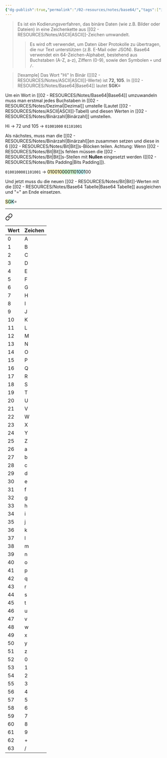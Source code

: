 ```yaml
---
{"dg-publish":true,"permalink":"/02-resources/notes/base64/","tags":["it-sicherheit","code"],"noteIcon":"","updated":"2025-07-12T13:31:41.000+02:00"}
---
```


>Es ist ein Kodierungsverfahren, das binäre Daten (wie z.B. Bilder oder Dateien) in eine Zeichenkette aus [[02 - RESOURCES/Notes/ASCII\|ASCII]]-Zeichen umwandelt. 
>>Es wird oft verwendet, um Daten über Protokolle zu übertragen, die nur Text unterstützen (z.B. E-Mail oder JSON). 
>>Base64 verwendet ein 64-Zeichen-Alphabet, bestehend aus Buchstaben (A-Z, a-z), Ziffern (0-9), sowie den Symbolen `+` und `/`.

>[!example] 
>Das Wort "Hi" In Binär ([[02 - RESOURCES/Notes/ASCII\|ASCII]]-Werte) ist **72, 105**. 
>In [[02 - RESOURCES/Notes/Base64\|Base64]] lautet  **SGK=**

Um ein Wort in [[02 - RESOURCES/Notes/Base64\|Base64]] umzuwandeln muss man erstmal jedes Buchstaben in [[02 - RESOURCES/Notes/Dezimal\|Dezimal]] umstelle (Lautet [[02 - RESOURCES/Notes/ASCII\|ASCII]]-Tabell) und diesen Werten in [[02 - RESOURCES/Notes/Binärzahl\|Binärzahl]] umstellen.

Hi -> 72 und 105 -> `01001000` `01101001` 

Als nächstes, muss man die [[02 - RESOURCES/Notes/Binärzahl\|Binärzahl]]en zusammen setzen und diese in 6 [[02 - RESOURCES/Notes/Bit\|Bit]]s-Blöcken teilen.
Achtung: Wenn [[02 - RESOURCES/Notes/Bit\|Bit]]s fehlen müssen die [[02 - RESOURCES/Notes/Bit\|Bit]]s-Stellen mit **Nullen** eingesetzt werden ([[02 - RESOURCES/Notes/Bits Padding\|Bits Padding]]).

`0100100001101001`  -> <mark style="background: #FFF3A3A6;">010010</mark><mark style="background: #BBFABBA6;">000110</mark><mark style="background: #ABF7F7A6;">1001</mark>00


Und jetzt muss du die neuen [[02 - RESOURCES/Notes/Bit\|Bit]]-Werten mit die [[02 - RESOURCES/Notes/Base64 Tabelle\|Base64 Tabelle]] ausgleichen und "=" an Ende einsetzen.

<mark style="background: #FFF3A3A6;">S</mark><mark style="background: #BBFABBA6;">G</mark><mark style="background: #ABF7F7A6;">K</mark>=


___

<div class="transclusion internal-embed is-loaded"><a class="markdown-embed-link" href="/02-resources/notes/base64-tabelle/" aria-label="Open link"><svg xmlns="http://www.w3.org/2000/svg" width="24" height="24" viewBox="0 0 24 24" fill="none" stroke="currentColor" stroke-width="2" stroke-linecap="round" stroke-linejoin="round" class="svg-icon lucide-link"><path d="M10 13a5 5 0 0 0 7.54.54l3-3a5 5 0 0 0-7.07-7.07l-1.72 1.71"></path><path d="M14 11a5 5 0 0 0-7.54-.54l-3 3a5 5 0 0 0 7.07 7.07l1.71-1.71"></path></svg></a><div class="markdown-embed">





| Wert | Zeichen |
| ---- | ------- |
| 0    | A       |
| 1    | B       |
| 2    | C       |
| 3    | D       |
| 4    | E       |
| 5    | F       |
| 6    | G       |
| 7    | H       |
| 8    | I       |
| 9    | J       |
| 10   | K       |
| 11   | L       |
| 12   | M       |
| 13   | N       |
| 14   | O       |
| 15   | P       |
| 16   | Q       |
| 17   | R       |
| 18   | S       |
| 19   | T       |
| 20   | U       |
| 21   | V       |
| 22   | W       |
| 23   | X       |
| 24   | Y       |
| 25   | Z       |
| 26   | a       |
| 27   | b       |
| 28   | c       |
| 29   | d       |
| 30   | e       |
| 31   | f       |
| 32   | g       |
| 33   | h       |
| 34   | i       |
| 35   | j       |
| 36   | k       |
| 37   | l       |
| 38   | m       |
| 39   | n       |
| 40   | o       |
| 41   | p       |
| 42   | q       |
| 43   | r       |
| 44   | s       |
| 45   | t       |
| 46   | u       |
| 47   | v       |
| 48   | w       |
| 49   | x       |
| 50   | y       |
| 51   | z       |
| 52   | 0       |
| 53   | 1       |
| 54   | 2       |
| 55   | 3       |
| 56   | 4       |
| 57   | 5       |
| 58   | 6       |
| 59   | 7       |
| 60   | 8       |
| 61   | 9       |
| 62   | +       |
| 63   | /       |


</div></div>
